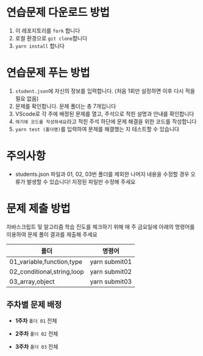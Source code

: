 # 연습문제 다운로드 방법
  1. 이 레포지토리를 `fork` 합니다
  2. 로컬 환경으로 `git clone`합니다
  3. `yarn install` 합니다

# 연습문제 푸는 방법
  1. `student.json`에 자신의 정보를 입력합니다. (처음 1회만 설정하면 이후 다시 적을 필요 없음)
  2. 문제를 확인합니다. 문제 폴더는 총 7개입니다
  3. VScode로 각 주에 배정된 문제를 열고, 주석으로 적힌 설명과 안내를 확인합니다
  4. `여기에 코드를 작성하세요`라고 적힌 주석 하단에 문제 해결을 위한 코드를 작성합니다
  5. `yarn test (폴더명)`를 입력하여 문제를 해결했는 지 테스트할 수 있습니다

# 주의사항
 - students.json 파일과 01, 02, 03번 폴더를 제외한 나머지 내용을 수정할 경우 오류가 발생할 수 있습니다! 지정된 파일만 수정해 주세요

# 문제 제출 방법
자바스크립트 및 알고리즘 학습 진도를 체크하기 위해
매 주 금요일에 아래의 명령어를 이용하여 문제 풀이 결과를 제출해 주세요

| 폴더 | 명령어 |
| --- | --- |
| 01_variable,function,type | yarn submit01 |
| 02_conditional,string,loop | yarn submit02 |
| 03_array,object | yarn submit03 |

## 주차별 문제 배정

- **1주차**
`폴더 01` 전체

- **2주차**
`폴더 02` 전체

- **3주차**
`폴더 03` 전체

